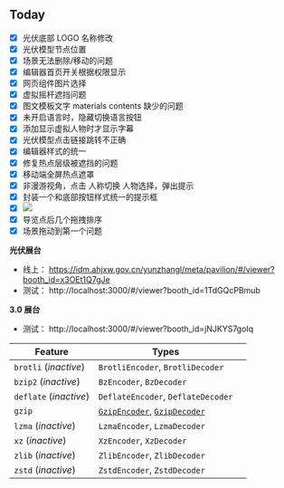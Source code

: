 ## Today

- [x] 光伏底部 LOGO 名称修改
- [x] 光伏模型节点位置
- [x] 场景无法删除/移动的问题
- [x] 编辑器首页开关根据权限显示
- [x] 网页组件图片选择
- [x] 虚拟摇杆遮挡问题
- [x] 图文模板文字 materials contents 缺少的问题
- [x] 未开启语言时，隐藏切换语言按钮
- [x] 添加显示虚拟人物时才显示字幕
- [x] 光伏模型点击链接跳转不正确
- [x] 编辑器样式的统一
- [x] 修复热点层级被遮挡的问题
- [x] 移动端全屏热点遮罩
- [x] 非漫游视角，点击 人称切换 人物选择，弹出提示
- [x] 封装一个和底部按钮样式统一的提示框
- [x] ![](Pasted%20image%2020240429155945.png)
- [x] 导览点后几个拖拽排序
- [x] 场景拖动到第一个问题

**光伏展台**

- 线上： https://idm.ahjxw.gov.cn/yunzhangl/meta/pavilion/#/viewer?booth_id=x3OEt1Q7gJe
- 测试： http://localhost:3000/#/viewer?booth_id=1TdGQcPBmub

**3.0 展台**

- 测试： http://localhost:3000/#/viewer?booth_id=jNJKYS7goIq

| Feature                | Types                                                                                                                                                                                                                  |     |
| ---------------------- | ---------------------------------------------------------------------------------------------------------------------------------------------------------------------------------------------------------------------- | --- |
| `brotli` (_inactive_)  | `BrotliEncoder`, `BrotliDecoder`                                                                                                                                                                                       |     |
| `bzip2` (_inactive_)   | `BzEncoder`, `BzDecoder`                                                                                                                                                                                               |     |
| `deflate` (_inactive_) | `DeflateEncoder`, `DeflateDecoder`                                                                                                                                                                                     |     |
| `gzip`                 | [`GzipEncoder`](https://dtantsur.github.io/rust-openstack/async_compression/index.html?search=GzipEncoder), [`GzipDecoder`](https://dtantsur.github.io/rust-openstack/async_compression/index.html?search=GzipDecoder) |     |
| `lzma` (_inactive_)    | `LzmaEncoder`, `LzmaDecoder`                                                                                                                                                                                           |     |
| `xz` (_inactive_)      | `XzEncoder`, `XzDecoder`                                                                                                                                                                                               |     |
| `zlib` (_inactive_)    | `ZlibEncoder`, `ZlibDecoder`                                                                                                                                                                                           |     |
| `zstd` (_inactive_)    | `ZstdEncoder`, `ZstdDecoder`                                                                                                                                                                                           |     |
